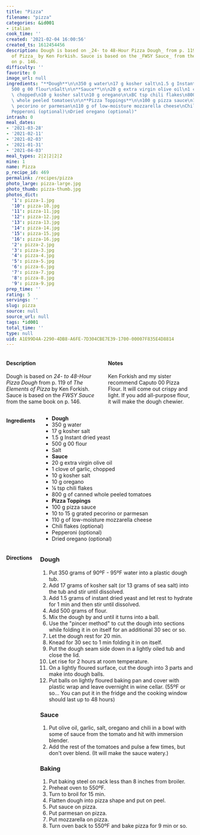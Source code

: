```yaml
---
title: "Pizza"
filename: "pizza"
categories: &id001
- italian
cook_time: ''
created: '2021-02-04 16:00:56'
created_ts: 1612454456
description: Dough is based on _24- to 48-Hour Pizza Dough_ from p. 119 of _The Elements
  of Pizza_ by Ken Forkish. Sauce is based on the _FWSY Sauce_ from the same book
  on p. 146.
difficulty: ''
favorite: 0
image_url: null
ingredients: "**Dough**\n\n350 g water\n17 g kosher salt\n1.5 g Instant dried yeast\n\
  500 g 00 flour\nSalt\n\n**Sauce**\n\n20 g extra virgin olive oil\n1 clove of garlic,\
  \ chopped\n10 g kosher salt\n10 g oregano\n\xBC tsp chili flakes\n800 g of canned\
  \ whole peeled tomatoes\n\n**Pizza Toppings**\n\n100 g pizza sauce\n10 to 15 g grated\
  \ pecorino or parmesan\n110 g of low-moisture mozzarella cheese\nChili flakes (optional)\n\
  Pepperoni (optional)\nDried oregano (optional)"
intrash: 0
meal_dates:
- '2021-03-28'
- '2021-02-11'
- '2021-02-03'
- '2021-01-31'
- '2021-04-03'
meal_types: 2|2|2|2|2
mine: 1
name: Pizza
p_recipe_id: 469
permalink: /recipes/pizza
photo_large: pizza-large.jpg
photo_thumb: pizza-thumb.jpg
photos_dict:
  '1': pizza-1.jpg
  '10': pizza-10.jpg
  '11': pizza-11.jpg
  '12': pizza-12.jpg
  '13': pizza-13.jpg
  '14': pizza-14.jpg
  '15': pizza-15.jpg
  '16': pizza-16.jpg
  '2': pizza-2.jpg
  '3': pizza-3.jpg
  '4': pizza-4.jpg
  '5': pizza-5.jpg
  '6': pizza-6.jpg
  '7': pizza-7.jpg
  '8': pizza-8.jpg
  '9': pizza-9.jpg
prep_time: ''
rating: 5
servings: ''
slug: pizza
source: null
source_url: null
tags: *id001
total_time: ''
type: null
uid: A1E99D4A-2290-4DB8-A6FE-7D304CBE7E39-1700-00007F835E4D8814
---
```

<div class="large-8 medium-7 columns" id="writeup">		<div id="description"><h4>Description</h4>
<div class="box box-description content"><p>Dough is based on <em>24- to 48-Hour Pizza Dough</em> from p. 119 of <em>The Elements of Pizza</em> by Ken Forkish. Sauce is based on the <em>FWSY Sauce</em> from the same book on p. 146.</p>
</div></div>		<div id="notes"><h4>Notes</h4>
<div class="box box-notes"><p>Ken Forkish and my sister recommend Caputo 00 Pizza Flour. It will come out crispy and light. If you add all-purpose flour, it will make the dough chewier.</p>
</div></div>	</div><!-- #writeup -->
</div><!-- #row-one -->
<div class="row" id="row-two">	<div class="medium-4 small-5 columns" id="ingredients"><h4>Ingredients</h4><div class="box box-ingredients content"><ul>
<li><strong>Dough</strong></li>
<li>350 g water</li>
<li>17 g kosher salt</li>
<li>1.5 g Instant dried yeast</li>
<li>500 g 00 flour</li>
<li>Salt</li>
<li><strong>Sauce</strong></li>
<li>20 g extra virgin olive oil</li>
<li>1 clove of garlic, chopped</li>
<li>10 g kosher salt</li>
<li>10 g oregano</li>
<li>¼ tsp chili flakes</li>
<li>800 g of canned whole peeled tomatoes</li>
<li><strong>Pizza Toppings</strong></li>
<li>100 g pizza sauce</li>
<li>10 to 15 g grated pecorino or parmesan</li>
<li>110 g of low-moisture mozzarella cheese</li>
<li>Chili flakes (optional)</li>
<li>Pepperoni (optional)</li>
<li>Dried oregano (optional)</li>
</ul>
</div>	</div>	<div class="medium-6 small-7 columns" id="directions"><h4>Directions</h4><div class="box box-directions content"><h3>Dough</h3>
<ol>
<li>Put 350 grams of 90ºF - 95ºF water into a plastic dough tub.</li>
<li>Add 17 grams of kosher salt (or 13 grams of sea salt) into the tub and stir until dissolved.</li>
<li>Add 1.5 grams of instant dried yeast and let rest to hydrate for 1 min and then stir until dissolved.</li>
<li>Add 500 grams of flour.</li>
<li>Mix the dough by and until it turns into a ball.</li>
<li>Use the &quot;pincer method&quot; to cut the dough into sections while folding it in on itself for an additional 30 sec or so.</li>
<li>Let the dough rest for 20 min.</li>
<li>Knead for 30 sec to 1 min folding it in on itself.</li>
<li>Put the dough seam side down in a lightly oiled tub and close the lid.</li>
<li>Let rise for 2 hours at room temperature.</li>
<li>On a lightly floured surface, cut the dough into 3 parts and make into dough balls.</li>
<li>Put balls on lightly floured baking pan and cover with plastic wrap and leave overnight in wine cellar. (55ºF or so... You can put it in the fridge and the cooking window should last up to 48 hours)</li>
</ol>
<h3>Sauce</h3>
<ol>
<li>Put olive oil, garlic, salt, oregano and chili in a bowl with some of sauce from the tomato and hit with immersion blender.</li>
<li>Add the rest of the tomatoes and pulse a few times, but don't over blend. (It will make the sauce watery.)</li>
</ol>
<h3>Baking</h3>
<ol>
<li>Put baking steel on rack less than 8 inches from broiler.</li>
<li>Preheat oven to 550ºF.</li>
<li>Turn to broil for 15 min.</li>
<li>Flatten dough into pizza shape and put on peel.</li>
<li>Put sauce on pizza.</li>
<li>Put parmesan on pizza.</li>
<li>Put mozzarella on pizza.</li>
<li>Turn oven back to 550ºF and bake pizza for 9 min or so.</li>
</ol>
</div>	</div>